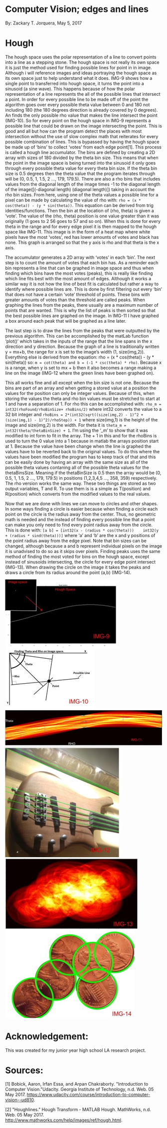 # Computer Vision; edges and lines
By: Zackary T. Jorquera,
May 5, 2017


# Hough
The hough space uses the polar representation of a line to convert points into a line as a stepping stone. The hough space is not really its own space it is just the method used for finding possible lines for point in in image. Although i will reference images and ideas portraying the hough space as its own space just to help understand what it does. IMG-9 shows how a single point to transferred into hough space, it turns the point into a sinusoid (a sine wave). This happens because of how the polar representation of a line represents the all of the possible lines that intersect a point. In order for every possible line to be made off of the point the algorithm goes over every possible theta value between 0 and 180 not including 180 (the 180 degrees direction is already covered by 0 degrees). An finds the only possible rho value that makes the line intersect the point (IMG-10). So for every point on the hough space in IMG-9 represents a possible line that could be drawn on the image intersecting the point. This is good and all but how can the program detect the places with most intersection without the use of slow complex math that reiterates for every possible combination of lines. This is bypassed by having the hough space be made up of ‘bins’ to collect ‘votes’ from each edge point[1]. This process is called a hough line accumulator. The bins are defined by creating a 2D array with sizes of 180 divided by the theta bin size. This means that when the point in the image space is being turned into the sinusoid it only goes through every possible theta value for every theta bin size. If the theta bin size is 0.5 degrees then the theta value that the program iterates through will be (0, 0.5, 1, 1.5, 2 …, 179, 179.5). There are also a rho bins that includes values from the diagonal length of the image times -1 to the diagonal length of the image([(-diagonal length) (diagonal length)]) taking in account the rho bin sizes. From here, using one of the theta values a possible line for a pixel can be made by calculating the value of rho with: ```rho = (x * cos(theta)) - (y * sin(theta))```. This equation can be derived from trig identities/functions. Then the bin at the location of (rho, theta) is given a ‘vote’. The value of the (rho, theta) position is one value greater than it was originally (1 goes to 2 56 goes to 57 and so on). When this is done for every theta in the range and for every edge pixel it is then mapped to the hough space like IMG-11. This image is in the form of a heat map where white pixels have the most ‘votes’, red has lower amounts of votes and black has none. This graph is arranged so that the y axis is rho and that theta is the x axis. 

The accumulator generates a 2D array with ‘votes’ in each ‘bin’. The next step is to count the amount of votes that each bin has. As a reminder each bin represents a line that can be graphed in image space and thus when finding which bins have the most votes (peaks), this is really like finding which line fits best with the most amount of edges. Although it works a similar way it is not how the line of best fit is calculated but rather a way to identify where possible lines are. This is done by first filtering out every ‘bin’ that does not have a certain ‘vote’ threshold of points. These bins with greater amounts of votes than the threshold are called peaks. When graphing the lines from the peaks, there usually are a maximum number of points that are wanted. This is why the list of peaks is then sorted so that the best possible lines are graphed on the image. In IMG-11 I have graphed a box around each peak that will be graphed as a line later. 

The last step is to draw the lines from the peaks that were outputted by the previous algorithm. This can be accomplished by the matLab function ‘plot()’ which takes in the inputs of the range that the line spans in the x direction and y direction. Because the graph of a line is traditionally written y = mx+b, the range for x is set to the image’s width (1, size(img,2)). Everything else is derived from the equation: rho = (x * cos(theta)) - (y * sin(theta)) so: ```m = cot(theta) and b = (-1 * csc(theta) * rho)```. Because x is a range, when y is set to mx + b then it also becomes a range making a line on the image (IMG-12 where the green lines have been graphed on).

This all works fine and all except when the bin size is not one. Because the bins are part of an array and when getting a stored value at a position the values for the position can only be integer values. Because of this, when storing the values the theta and rho bin values must be stretched to start at 1 and have a separation of 1. For rho this can be accomplished with: ```rho_m = int32(rhoFound/rhoBinSize+ rhoBins/2)``` where int32 converts the value to a 32 bit integer and ```rhoBins = 2*(int32(sqrt((size(img,2) - 1)^2 + (size(img,1) - 1)^2)/rhoStep)) + 1``` where size(img,1) is the height of the image and size(img,2) is the width. For theta it is ```theta_m = int32(theta/thetaBinSize) + 1```. I’m using the ‘_m’ to show that it was modified to int form to fit in the array. The + 1 in this and for the rhoBins is used to turn the 0 value into a 1 because in matlab the arrays position start at 1. Because the value have been change when the line is graphed the values have to be reverted back to the original values. To do this where the values have been modified the program has to keep track of that and this can be easily done by having an array with the same size as all of the possible theta values contaning all of the possible theta values for the thetaBinsSize. Meaning if the thetaBinSize is 0.5 then the array would be (0, 0.5, 1, 1.5, 2 …, 179, 179.5) in positions (1,2,3,4,5 …, 358, 359) respectively. The rho version works the same way. These two things are stored as two output variables, T and R. To use them is is a simple as T(position) and R(position) which converts from the modified values to the real values.

Now that we are done with lines we can move to circles and other shapes. In some ways finding a circle is easier because when finding a circle each point on the circle is the radius away from the center. Thus, no geometric math is needed and the instead of finding every possible line that a point can make you only need to find every point radius away from the circle. This is done with: ```[a b] = [int32(x - (radius * cos(theta)))    int32(y + (radius * sind(theta)))]```  where ‘a’ and ‘b’ are the x and y positions of the point radius away from the edge pixel. Note that bin sizes can be changed, although because a and b represent individual pixels on the image it is unadvised to do so as it skips over pixels. Finding peaks uses the same method of finding the most voted for bins on the hough space, except instead of sinusoids intersecting, the circle for every edge point intersect (IMG-13). When drawing the circle on the image it takes the peaks and draws a circle from its radius around the point (a,b) (IMG-14).

![alt text](https://github.com/ZackJorquera/ComputerVisionLineAndCircleFinding/blob/master/ImagesForReadme/1.jpg "Electromagnetic Spectrum")
![alt text](https://github.com/ZackJorquera/ComputerVisionLineAndCircleFinding/blob/master/ImagesForReadme/2.jpg "Electromagnetic Spectrum")
![alt text](https://github.com/ZackJorquera/ComputerVisionLineAndCircleFinding/blob/master/ImagesForReadme/3.jpg "Electromagnetic Spectrum")
![alt text](https://github.com/ZackJorquera/ComputerVisionLineAndCircleFinding/blob/master/ImagesForReadme/4.jpg "Electromagnetic Spectrum")
![alt text](https://github.com/ZackJorquera/ComputerVisionLineAndCircleFinding/blob/master/ImagesForReadme/5.jpg "Electromagnetic Spectrum")
![alt text](https://github.com/ZackJorquera/ComputerVisionLineAndCircleFinding/blob/master/ImagesForReadme/6.jpg "Electromagnetic Spectrum")


# Acknowledgement: 
This was created for my junior year high school LA research project.


# Sources: 
[1] Bobick, Aaron, Irfan Essa, and Arpan Chakraborty. "Introduction to Computer Vision."Udacity. Georgia Institute of Technology, n.d. Web. 05 May 2017. <https://www.udacity.com/course/introduction-to-computer-vision--ud810>.

[2] "Houghlines." Hough Transform - MATLAB Hough. MathWorks, n.d. Web. 05 May 2017. <http://www.mathworks.com/help/images/ref/hough.html>.
